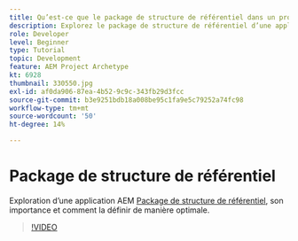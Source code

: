 ```yaml
---
title: Qu’est-ce que le package de structure de référentiel dans un projet AEM ?
description: Explorez le package de structure de référentiel d’une application AEM, son importance et comment le définir correctement.
role: Developer
level: Beginner
type: Tutorial
topic: Development
feature: AEM Project Archetype
kt: 6928
thumbnail: 330550.jpg
exl-id: af0da906-87ea-4b52-9c9c-343fb29d3fcc
source-git-commit: b3e9251bdb18a008be95c1fa9e5c79252a74fc98
workflow-type: tm+mt
source-wordcount: '50'
ht-degree: 14%

---
```


# Package de structure de référentiel

Exploration d’une application AEM [Package de structure de référentiel](https://experienceleague.adobe.com/docs/experience-manager-cloud-service/implementing/developing/repository-structure-package.html?lang=fr), son importance et comment la définir de manière optimale.

>[!VIDEO](https://video.tv.adobe.com/v/330550?quality=12&learn=on)
